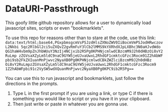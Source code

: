# DataURI-Passthrough
This goofy little github repository allows for a user to dynamically load javascript sites, scripts or even "bookmarklets". 

To use this repo for reasons other than to stare at the code, use this link:
`data:text/html;base64,PGxpbmsgcmVsPSJzdHlsZXNoZWV0IiBocmVmPSJodHRwczovL2Nkbi
5qc2RlbGl2ci5uZXQvZ2gvRmFuY3lCb2lMMS9kYXRhdXJpLXBhc3N0aHJvdWdo
QG1haW4vbm9pZnJhbWUuY3NzIj4NCjxib2R5Pg0KPHNjcmlwdCBzcmM9J2h0dHBzOi8vY2RuLmp
zZGVsaXZyLm5ldC9naC9GYW5jeUJvaUwxL2RhdGF1cmktcGFzc3Rocm91Z2hAbWF
pbi9sb2FkZXIuanMnPjwvc2NyaXB0Pg0KPHNjcmlwdCBkZWZlciBzcmM9J2h0dHBz
Oi8vY2RuLmpzZGVsaXZyLm5ldC9naC9GYW5jeUJvaUwxL2RhdGF1cmktcGFzc3Rocm9
1Z2hAbWFpbi91c2VySW5wdXQuanMnPjwvc2NyaXB0Pg0KPC9ib2R5Pg==`

You can use this to run javascript and bookmarklets, just follow the directions in the prompts.

1. Type L in the first prompt if you are using a link, or type C if there is something you would like to script or you have it in your clipboard.
2. Then just write or paste in whatever you are gonna use.
